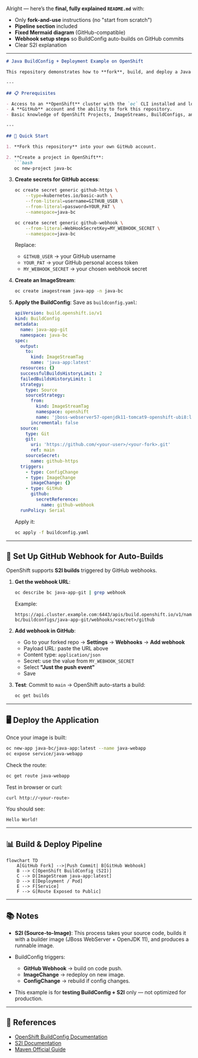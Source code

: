 Alright — here’s the **final, fully explained `README.md`** with:

* Only **fork-and-use** instructions (no "start from scratch")
* **Pipeline section** included
* **Fixed Mermaid diagram** (GitHub-compatible)
* **Webhook setup steps** so BuildConfig auto-builds on GitHub commits
* Clear S2I explanation

---

````markdown
# Java BuildConfig + Deployment Example on OpenShift

This repository demonstrates how to **fork**, build, and deploy a Java application on **OpenShift** using a `BuildConfig` with **Source-to-Image (S2I)** and a **GitHub webhook** for automatic rebuilds.

---

## 📋 Prerequisites

- Access to an **OpenShift** cluster with the `oc` CLI installed and logged in.
- A **GitHub** account and the ability to fork this repository.
- Basic knowledge of OpenShift Projects, ImageStreams, BuildConfigs, and Deployments.

---

## 🚀 Quick Start

1. **Fork this repository** into your own GitHub account.

2. **Create a project in OpenShift**:
   ```bash
   oc new-project java-bc
````

3. **Create secrets for GitHub access**:

   ```bash
   oc create secret generic github-https \
       --type=kubernetes.io/basic-auth \
       --from-literal=username=GITHUB_USER \
       --from-literal=password=YOUR_PAT \
       --namespace=java-bc
   ```

   ```bash
   oc create secret generic github-webhook \
       --from-literal=WebHookSecretKey=MY_WEBHOOK_SECRET \
       --namespace=java-bc
   ```

   Replace:

   * `GITHUB_USER` → your GitHub username
   * `YOUR_PAT` → your GitHub personal access token
   * `MY_WEBHOOK_SECRET` → your chosen webhook secret

4. **Create an ImageStream**:

   ```bash
   oc create imagestream java-app -n java-bc
   ```

5. **Apply the BuildConfig**:
   Save as `buildconfig.yaml`:

   ```yaml
   apiVersion: build.openshift.io/v1
   kind: BuildConfig
   metadata:
     name: java-app-git
     namespace: java-bc
   spec:
     output:
       to:
         kind: ImageStreamTag
         name: 'java-app:latest'
     resources: {}
     successfulBuildsHistoryLimit: 2
     failedBuildsHistoryLimit: 1
     strategy:
       type: Source
       sourceStrategy:
         from:
           kind: ImageStreamTag
           namespace: openshift
           name: 'jboss-webserver57-openjdk11-tomcat9-openshift-ubi8:latest'
         incremental: false
     source:
       type: Git
       git:
         uri: 'https://github.com/<your-user>/<your-fork>.git'
         ref: main
       sourceSecret:
         name: github-https
     triggers:
       - type: ConfigChange
       - type: ImageChange
         imageChange: {}
       - type: GitHub
         github:
           secretReference:
             name: github-webhook
     runPolicy: Serial
   ```

   Apply it:

   ```bash
   oc apply -f buildconfig.yaml
   ```

---

## 🔔 Set Up GitHub Webhook for Auto-Builds

OpenShift supports **S2I builds** triggered by GitHub webhooks.

1. **Get the webhook URL**:

   ```bash
   oc describe bc java-app-git | grep webhook
   ```

   Example:

   ```
   https://api.cluster.example.com:6443/apis/build.openshift.io/v1/namespaces/java-bc/buildconfigs/java-app-git/webhooks/<secret>/github
   ```

2. **Add webhook in GitHub**:

   * Go to your forked repo → **Settings** → **Webhooks** → **Add webhook**
   * Payload URL: paste the URL above
   * Content type: `application/json`
   * Secret: use the value from `MY_WEBHOOK_SECRET`
   * Select **"Just the push event"**
   * Save

3. **Test**: Commit to `main` → OpenShift auto-starts a build:

   ```bash
   oc get builds
   ```

---

## 🖥 Deploy the Application

Once your image is built:

```bash
oc new-app java-bc/java-app:latest --name java-webapp
oc expose service/java-webapp
```

Check the route:

```bash
oc get route java-webapp
```

Test in browser or curl:

```bash
curl http://<your-route>
```

You should see:

```
Hello World!
```

---

## 📊 Build & Deploy Pipeline

```mermaid
flowchart TD
    A[GitHub Fork] -->|Push Commit| B[GitHub Webhook]
    B --> C[OpenShift BuildConfig (S2I)]
    C --> D[ImageStream java-app:latest]
    D --> E[Deployment / Pod]
    E --> F[Service]
    F --> G[Route Exposed to Public]
```

---

## 📚 Notes

* **S2I (Source-to-Image)**: This process takes your source code, builds it with a builder image (JBoss WebServer + OpenJDK 11), and produces a runnable image.
* BuildConfig triggers:

  * **GitHub Webhook** → build on code push.
  * **ImageChange** → redeploy on new image.
  * **ConfigChange** → rebuild if config changes.
* This example is for **testing BuildConfig + S2I** only — not optimized for production.

---

## 🔗 References

* [OpenShift BuildConfig Documentation](https://docs.openshift.com/container-platform/latest/cicd/builds/understanding-buildconfigs.html)
* [S2I Documentation](https://docs.openshift.com/container-platform/latest/cicd/builds/understanding-image-builds.html)
* [Maven Official Guide](https://maven.apache.org/guides/)

```